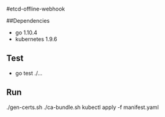 #etcd-offline-webhook

##Dependencies
- go 1.10.4
- kubernetes 1.9.6

## Test
- go test ./...

## Run
./gen-certs.sh
./ca-bundle.sh
kubectl apply -f manifest.yaml